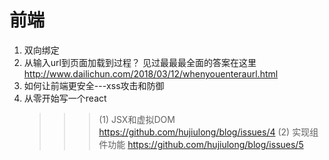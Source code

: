 # 前端


1. 双向绑定
2. 从输入url到页面加载到过程？
	 见过最最最全面的答案在这里 http://www.dailichun.com/2018/03/12/whenyouenteraurl.html
3. 如何让前端更安全---xss攻击和防御
4. 从零开始写一个react
	 >>>(1) JSX和虚拟DOM https://github.com/hujiulong/blog/issues/4
	 >>>(2) 实现组件功能  https://github.com/hujiulong/blog/issues/5